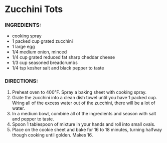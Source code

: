# Zucchini Tots

### INGREDIENTS:
* cooking spray
* 1 packed cup grated zucchini
* 1 large egg
* 1/4 medium onion, minced
* 1/4 cup grated reduced fat sharp cheddar cheese
* 1/3 cup seasoned breadcrumbs
* 1/4 tsp kosher salt and black pepper to taste

### DIRECTIONS:
1. Preheat oven to 400°F. Spray a baking sheet with cooking spray.
2. Grate the zucchini into a clean dish towel until you have 1 packed cup. Wring all of the excess water out of the zucchini, there will be a lot of water. 
3. In a medium bowl, combine all of the ingredients and season with salt and pepper to taste.
4. Spoon 1 tablespoon of mixture in your hands and roll into small ovals. 
5. Place on the cookie sheet and bake for 16 to 18 minutes, turning halfway though cooking until golden. Makes 16.